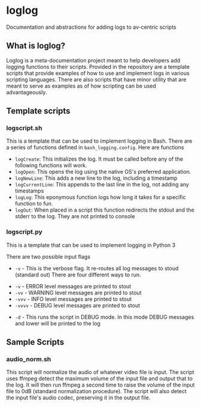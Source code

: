 # loglog
Documentation and abstractions for adding logs to av-centric scripts

## What is loglog?
Loglog is a meta-documentation project meant to help developers add logging functions to their scripts. Provided in the repository are a template scripts that provide examples of how to use and implement logs in various scripting languages. There are also scripts that have minor utility that are meant to serve as examples as of how scripting can be used advantageously.

## Template scripts

### logscript.sh
This is a template that can be used to implement logging in Bash. There are a series of functions defined in `bash_logging.config`. Here are functions

* `logCreate`: This initializes the log. It must be called before any of the following functions will work.
* `logOpen`: This opens the log using the native OS's preferred application.
* `logNewLine`: This adds a new line to the log, including a timestamp
* `logCurrentLine`: This appends to the last line in the log, not adding any timestamps
* `logLog`: This eponymous function logs how long it takes for a specific function to fun.
* `logOut`: When placed in a script this function redirects the stdout and the stderr to the log. They are not printed to console

### logscript.py
This is a template that can be used to implement logging in Python 3

There are two possible input flags

* `-v` - This is the verbose flag. It re-routes all log messages to stoud (standard out) There are four different ways to run.
- `-v` - ERROR level messages are printed to stout
- `-vv` - WARNING level messages are printed to stout
- `-vvv` - INFO level messages are printed to stout
- `-vvvv` - DEBUG level messages are printed to stout
* `-d` - This runs the script in DEBUG mode. In this mode DEBUG messages and lower will be printed to the log

## Sample Scripts

### audio_norm.sh
This script will normalize the audio of whatever video file is input. The script uses ffmpeg detect the maximum volume of the input file and output that to the log. It will then run ffmpeg a second time to raise the volume of the input file to 0dB (standard normalization procedure). The script will also detect the input file's audio codec, preserving it in the output file.
